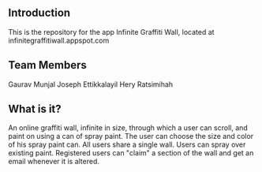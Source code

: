 Introduction
------------

This is the repository for the app Infinite Graffiti Wall, located at infinitegraffitiwall.appspot.com

Team Members
------------
Gaurav Munjal
Joseph Ettikkalayil
Hery Ratsimihah

What is it?
-----------

An online graffiti wall, infinite in size, through which a user can scroll, and paint on using a can of spray paint. The user can choose the size and color of his spray paint can. All users share a single wall. Users can spray over existing paint. Registered users can "claim" a section of the wall and get an email whenever it is altered.
